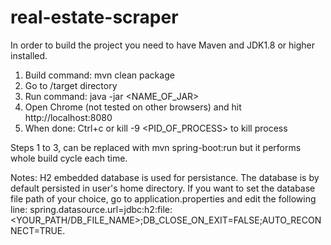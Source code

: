 # real-estate-scraper
In order to build the project you need to have Maven and JDK1.8 or higher installed.

1. Build command: mvn clean package
2. Go to /target directory
3. Run command: java -jar <NAME_OF_JAR>
4. Open Chrome (not tested on other browsers) and hit http://localhost:8080
5. When done: Ctrl+c or kill -9 <PID_OF_PROCESS> to kill process

Steps 1 to 3, can be replaced with mvn spring-boot:run but it performs whole build cycle each time.

Notes: H2 embedded database is used for persistance. The database is by default persisted in user's home directory.
If you want to set the database file path of your choice, go to application.properties and edit the following line:
spring.datasource.url=jdbc:h2:file:<YOUR_PATH/DB_FILE_NAME>;DB_CLOSE_ON_EXIT=FALSE;AUTO_RECONNECT=TRUE.

